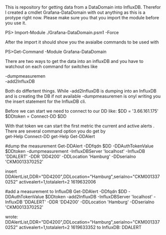 This is repository for getting data from a DataDomain into InfluxDB.
Therefor I created a cmdlet Grafana-DataDomain with out anything as this is a protype right now. Please make sure you that you import the module before you use it.   

PS> Import-Module ./Grafana-DataDomain.psm1  -Force  

After the import it should show you the avaialbe commands to be used with  

PS>Get-Command -Module Grafana-DataDomain    

There are two ways to get the data into an influxDB and you have to watchout on each command for switches like  

-dumpmeasuremen  
-add2InfluxDB  

Both do differtent things. While -add2InfluxDB is dumping into an InfluxDB and is creating the DB if not available
-dumpmeasuremen  is onyl writing you the insert statement for the InfluxDB cli.  

Before we can start we need to connect to our DD like:
$DD = '3.66.161.175'  
$DDtoken = Connect-DD $DD  

With that token we can start the first metric the current and active alerts  .
There are several command option you do get by  
get-Help Connect-DD
get-Help Get-DDAlert

#dump the measurement
Get-DDAlert  -DDfqdn $DD -DDAuthTokenValue $DDtoken -dumpmeasurement -InfluxDBServer 'localhost' -InfluxDB 'DDALERT' -DDR 'DD4200' -DDLocation 'Hamburg' -DDserialno 'CKM0013370252' 

insert DDAlertList,DDR="DD4200",DDLocation="Hamburg",serialno="CKM0013370252" activealert=1,totalalert=2 1619632006


#add a measurement to InfluxDB
Get-DDAlert  -DDfqdn $DD -DDAuthTokenValue $DDtoken -add2InfluxDB -InfluxDBServer 'localhost' -InfluxDB 'DDALERT' -DDR 'DD4200' -DDLocation 'Hamburg' -DDserialno 'CKM0013370252'

wrote:  DDAlertList,DDR="DD4200",DDLocation="Hamburg",serialno="CKM0013370252" activealert=1,totalalert=2 1619633352
to InfluxDB: DDALERT 